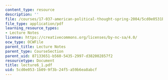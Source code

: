 ```yaml
---
content_type: resource
description: ''
file: /courses/17-037-american-political-thought-spring-2004/5cd0e0531b099f3b24f5a59b6ea8abcf_lecture6_1.pdf
file_type: application/pdf
learning_resource_types:
- Lecture Notes
license: https://creativecommons.org/licenses/by-nc-sa/4.0/
ocw_type: OCWFile
parent_title: Lecture Notes
parent_type: CourseSection
parent_uid: 87133651-b560-5435-2997-d382002857f2
resourcetype: Document
title: lecture6_1.pdf
uid: 5cd0e053-1b09-9f3b-24f5-a59b6ea8abcf
---
```

